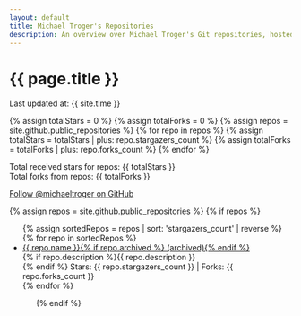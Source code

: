 ```yaml
---
layout: default
title: Michael Troger's Repositories
description: An overview over Michael Troger's Git repositories, hosted on GitHub.
---
```

# {{ page.title }}
Last updated at: {{ site.time }}

{% assign totalStars = 0 %}
{% assign totalForks = 0 %}
{% assign repos = site.github.public_repositories %}
{% for repo in repos %}
  {% assign totalStars = totalStars | plus: repo.stargazers_count %}
  {% assign totalForks = totalForks | plus: repo.forks_count %}
{% endfor %}

Total received stars for repos: {{ totalStars }}  
Total forks from repos: {{ totalForks }}

[Follow @michaeltroger on GitHub](https://github.com/michaeltroger)

{% assign repos = site.github.public_repositories %}
{% if repos %}
<ul>
  {% assign sortedRepos = repos | sort: 'stargazers_count' | reverse %}
  {% for repo in sortedRepos %}
    <li>
      <a href="{{ repo.html_url }}">{{ repo.name }}{% if repo.archived %} (archived){% endif %}</a><br>
      {% if repo.description %}{{ repo.description }}<br>{% endif %}
      Stars: {{ repo.stargazers_count }} | Forks: {{ repo.forks_count }}
    </li>
  {% endfor %}
<ul>
{% endif %}
